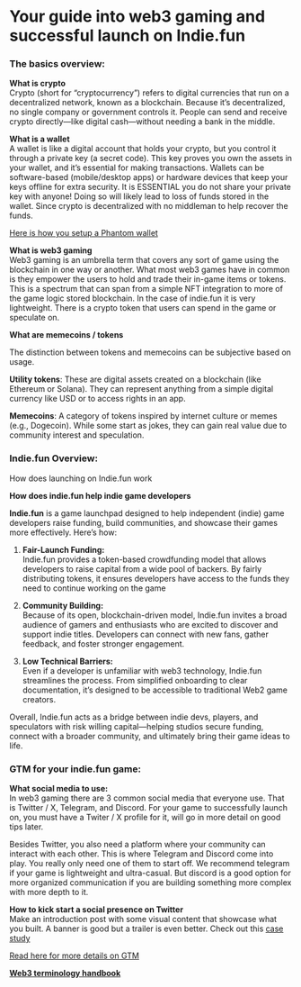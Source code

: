 # Your guide into web3 gaming and successful launch on Indie.fun

### **The basics overview:**

**What is crypto**  
Crypto (short for “cryptocurrency”) refers to digital currencies that run on a decentralized network, known as a blockchain. Because it’s decentralized, no single company or government controls it. People can send and receive crypto directly—like digital cash—without needing a bank in the middle.

**What is a wallet**  
A wallet is like a digital account that holds your crypto, but you control it through a private key (a secret code). This key proves you own the assets in your wallet, and it’s essential for making transactions. Wallets can be software-based (mobile/desktop apps) or hardware devices that keep your keys offline for extra security. It is ESSENTIAL you do not share your private key with anyone\! Doing so will likely lead to loss of funds stored in the wallet. Since crypto is decentralized with no middleman to help recover the funds.

[Here is how you setup a Phantom wallet](https://www.youtube.com/watch?v=CoyvAyxX0aw)

**What is web3 gaming**   
Web3 gaming is an umbrella term that covers any sort of game using the blockchain in one way or another. What most web3 games have in common is they empower the users to hold and trade their in-game items or tokens. This is a spectrum that can span from a simple NFT integration to more of the game logic stored blockchain. In the case of indie.fun it is very lightweight. There is a crypto token that users can spend in the game or speculate on.

**What are memecoins / tokens** 

The distinction between tokens and memecoins can be subjective based on usage. 

**Utility tokens**: These are digital assets created on a blockchain (like Ethereum or Solana). They can represent anything from a simple digital currency like USD or to access rights in an app. 

**Memecoins**: A category of tokens inspired by internet culture or memes (e.g., Dogecoin). While some start as jokes, they can gain real value due to community interest and speculation.

### **Indie.fun Overview:**

How does launching on Indie.fun work

**How does indie.fun help indie game developers** 

**Indie.fun** is a game launchpad designed to help independent (indie) game developers raise funding, build communities, and showcase their games more effectively. Here’s how:

1. **Fair-Launch Funding:**  
    Indie.fun provides a token-based crowdfunding model that allows developers to raise capital from a wide pool of backers. By fairly distributing tokens, it ensures developers have access to the funds they need to continue working on the game 

2. **Community Building:**  
    Because of its open, blockchain-driven model, Indie.fun invites a broad audience of gamers and enthusiasts who are excited to discover and support indie titles. Developers can connect with new fans, gather feedback, and foster stronger engagement.

3. **Low Technical Barriers:**  
    Even if a developer is unfamiliar with web3 technology, Indie.fun streamlines the process. From simplified onboarding to clear documentation, it’s designed to be accessible to traditional Web2 game creators.

Overall, Indie.fun acts as a bridge between indie devs, players, and speculators with risk willing capital—helping studios secure funding, connect with a broader community, and ultimately bring their game ideas to life.

### GTM for your indie.fun game:

**What social media to use:**  
In web3 gaming there are 3 common social media that everyone use. That is Twitter / X, Telegram, and Discord. For your game to successfully launch on, you must have a Twiter / X profile for it, will go in more detail on good tips later. 

Besides Twitter, you also need a platform where your community can interact with each other. This is where Telegram and Discord come into play. You really only need one of them to start off. We recommend telegram if your game is lightweight and ultra-casual. But discord is a good option for more organized communication if you are building something more complex with more depth to it.

**How to kick start a social presence on Twitter**    
Make an introduction post with some visual content that showcase what you built. A banner is good but a trailer is even better. Check out this [case study](https://x.com/memelandmayhem/status/1879568907285004739) 

[Read here for more details on GTM](https://goodgamehunters.notion.site/Indie-Fun-Checklist-for-successful-launch-180983b6094880c48cd2ee287e159d82?pvs=4)  

[**Web3 terminology handbook**](https://www.blocknative.com/glossary) 
